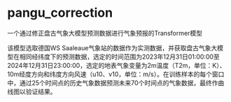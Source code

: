 # pangu_correction
一个通过修正盘古气象大模型预测数据进行气象预报的Transformer模型

该模型选取德国WS Saaleaue气象站的数据作为实测数据，并获取盘古气象大模型在相同经纬度下的预测数据，选定的时间范围为2023年12月31日01:00:00至2024年12月31日23:00:00，选定的地表气象变量为2m温度（T2m，单位：K）、10m经度方向和纬度方向风速（u10、v10，单位：m/s）。在训练样本的每个窗口中，通过25个时间点的历史气象数据预测未来70个时间点的气象数据，最终作曲线图以验证结果。
